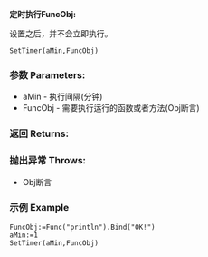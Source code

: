 **定时执行FuncObj:**

设置之后，并不会立即执行。

```autohotkey
SetTimer(aMin,FuncObj)
```

### 参数 Parameters: 

- aMin - 执行间隔(分钟)
- FuncObj - 需要执行运行的函数或者方法(Obj断言)

### 返回 Returns: 

### 抛出异常 Throws: 
- Obj断言
### 示例 Example
```autohotkey
FuncObj:=Func("println").Bind("OK!")
aMin:=1
SetTimer(aMin,FuncObj)
```